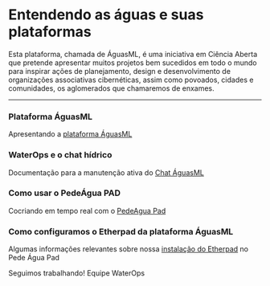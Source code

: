 <!-- TITLE: Wiki das Águas -->
<!-- SUBTITLE: Cocriar faz parte da cultura das águas -->

# Entendendo as águas e suas plataformas

Esta plataforma, chamada de ÁguasML, é uma iniciativa em Ciência Aberta que pretende apresentar muitos projetos bem sucedidos em todo o mundo para inspirar ações de planejamento, design e desenvolvimento de organizações associativas cibernéticas, assim como povoados, cidades e comunidades, os aglomerados que chamaremos de enxames. 




-----


###  Plataforma ÁguasML

Apresentando a [plataforma ÁguasML]



### WaterOps e o chat hídrico

Documentação para a manutenção ativa do [Chat ÁguasML]




### Como usar o PedeÁgua PAD

Cocriando em tempo real com o [PedeAgua Pad]





### Como configuramos o Etherpad da plataforma ÁguasML

Algumas informações relevantes sobre nossa [instalação do Etherpad] no Pede Água Pad




Seguimos trabalhando!
Equipe WaterOps


[plataforma ÁguasML]:https://wiki.aguas.ml/aguasml
[Chat ÁguasML]:https://wiki.aguas.ml/plataforma/chat-das-aguas/waterchat
[PedeAgua Pad]:https://wiki.aguas.ml/plataforma/pedeagua-pad/pedeaguas-pad
[instalação do Etherpad]:https://wiki.aguas.ml/plataforma/pedeagua-pad/configurando-o-etherpad-no-pede-aguas-pad